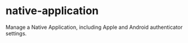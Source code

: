 # native-application

Manage a Native Application, including Apple and Android authenticator settings.
